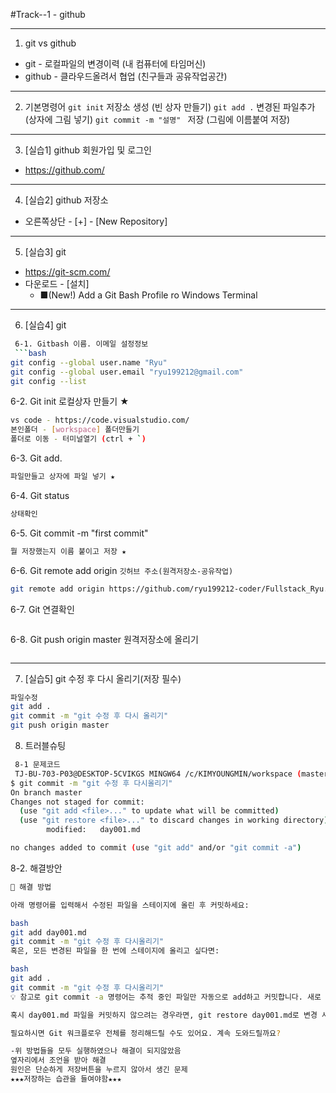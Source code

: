 #Track--1 - github


---
1. git vs github
- git - 로컬파일의 변경이력 (내 컴퓨터에 타임머신)
- github - 클라우드올려서 협업 (친구들과 공유작업공간)


---
2. 기본명령어
`git init` 저장소 생성 (빈 상자 만들기)
`git add .` 변경된 파일추가 (상자에 그림 넣기)
`git commit -m "설명" ` 저장 (그림에 이름붙여 저장)


---
3. [실습1] github 회원가입 및 로그인
- https://github.com/



---
4. [실습2] github 저장소
- 오른쪽상단 - [+] - [New Repository]



---
5. [실습3] git
- https://git-scm.com/
- 다운로드 - [설치]
   - ■(New!) Add a Git Bash Profile ro Windows Terminal



---
6. [실습4] git
```bash
 6-1. Gitbash 이름. 이메일 설정정보
 ```bash
git config --global user.name "Ryu"
git config --global user.email "ryu199212@gmail.com"
git config --list
```
 6-2. Git init 로컬상자 만들기 ★
```bash
vs code - https://code.visualstudio.com/
본인폴더 - [workspace] 폴더만들기
폴더로 이동 - 터미널열기 (ctrl + `)
```
 6-3. Git add.
 ```bash
 파일만들고 상자에 파일 넣기 ★
 ```
 6-4. Git status
 ```bash
 상태확인
 ```
 6-5. Git commit -m "first commit"
 ```bash
 뭘 저장했는지 이름 붙이고 저장 ★
 ```
 6-6. Git remote add origin `깃허브 주소(원격저장소-공유작업)`
 ```bash
 git remote add origin https://github.com/ryu199212-coder/Fullstack_Ryu.git
 ```
 6-7. Git  연결확인
 ```bash
 ```
 6-8. Git push origin master 원격저장소에 올리기
```bash
```



---
7. [실습5] git 수정 후 다시 올리기(저장 필수)
```bash
파일수정
git add .
git commit -m "git 수정 후 다시 올리기"
git push origin master
```

8. 트러블슈팅
```bash
 8-1 문제코드
 TJ-BU-703-P03@DESKTOP-5CVIKGS MINGW64 /c/KIMYOUNGMIN/workspace (master)
$ git commit -m "git 수정 후 다시올리기"
On branch master
Changes not staged for commit:
  (use "git add <file>..." to update what will be committed)
  (use "git restore <file>..." to discard changes in working directory)       
        modified:   day001.md

no changes added to commit (use "git add" and/or "git commit -a")
```
 8-2. 해결방안
```bash
🔧 해결 방법

아래 명령어를 입력해서 수정된 파일을 스테이지에 올린 후 커밋하세요:

bash
git add day001.md
git commit -m "git 수정 후 다시올리기"
혹은, 모든 변경된 파일을 한 번에 스테이지에 올리고 싶다면:

bash
git add .
git commit -m "git 수정 후 다시올리기"
💡 참고로 git commit -a 명령어는 추적 중인 파일만 자동으로 add하고 커밋합니다. 새로 추가된 파일은 포함되지 않아요.

혹시 day001.md 파일을 커밋하지 않으려는 경우라면, git restore day001.md로 변경 사항을 되돌릴 수도 있어요.

필요하시면 Git 워크플로우 전체를 정리해드릴 수도 있어요. 계속 도와드릴까요?

-위 방법들을 모두 실행하였으나 해결이 되지않았음
옆자리에서 조언을 받아 해결
원인은 단순하게 저장버튼을 누르지 않아서 생긴 문제
★★★저장하는 습관을 들여야함★★★
